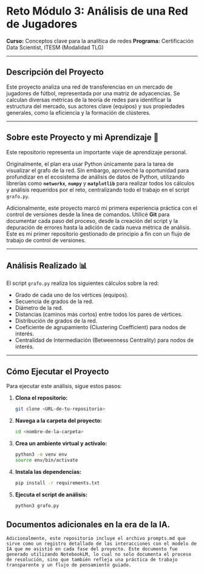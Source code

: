 # Reto Módulo 3: Análisis de una Red de Jugadores

**Curso:** Conceptos clave para la analítica de redes
**Programa:** Certificación Data Scientist, ITESM (Modalidad TLG)

---

## Descripción del Proyecto

Este proyecto analiza una red de transferencias en un mercado de jugadores de fútbol, representada por una matriz de adyacencias. Se calculan diversas métricas de la teoría de redes para identificar la estructura del mercado, sus actores clave (equipos) y sus propiedades generales, como la eficiencia y la formación de clústeres.

---

## Sobre este Proyecto y mi Aprendizaje 🚀

Este repositorio representa un importante viaje de aprendizaje personal.

Originalmente, el plan era usar Python únicamente para la tarea de visualizar el grafo de la red. Sin embargo, aproveché la oportunidad para profundizar en el ecosistema de análisis de datos de Python, utilizando librerías como **`networkx`**, **`numpy`** y **`matplotlib`** para realizar todos los cálculos y análisis requeridos por el reto, centralizando todo el trabajo en el script `grafo.py`.

Adicionalmente, este proyecto marcó mi primera experiencia práctica con el control de versiones desde la línea de comandos. Utilicé **Git** para documentar cada paso del proceso, desde la creación del script y la depuración de errores hasta la adición de cada nueva métrica de análisis. Este es mi primer repositorio gestionado de principio a fin con un flujo de trabajo de control de versiones.

---

## Análisis Realizado 📊

El script `grafo.py` realiza los siguientes cálculos sobre la red:

* Grado de cada uno de los vértices (equipos).
* Secuencia de grados de la red.
* Diámetro de la red.
* Distancias (caminos más cortos) entre todos los pares de vértices.
* Distribución de grados de la red.
* Coeficiente de agrupamiento (Clustering Coefficient) para nodos de interés.
* Centralidad de Intermediación (Betweenness Centrality) para nodos de interés.

---

## Cómo Ejecutar el Proyecto

Para ejecutar este análisis, sigue estos pasos:

1.  **Clona el repositorio:**
    ```bash
    git clone <URL-de-tu-repositorio>
    ```
2.  **Navega a la carpeta del proyecto:**
    ```bash
    cd <nombre-de-la-carpeta>
    ```
3.  **Crea un ambiente virtual y actívalo:**
    ```bash
    python3 -m venv env
    source env/bin/activate
    ```
4.  **Instala las dependencias:**
    ```bash
    pip install -r requirements.txt
    ```
5.  **Ejecuta el script de análisis:**
    ```bash
    python3 grafo.py
    ```


## Documentos adicionales en la era de la IA.

    Adicionalmente, este repositorio incluye el archivo prompts.md que sirve como un registro detallado de las interacciones con el modelo de IA que me asistió en cada fase del proyecto. Este documento fue generado utilizando NotebookLM, lo cual no solo documenta el proceso de resolución, sino que también refleja una práctica de trabajo transparente y un flujo de pensamiento guiado. 

